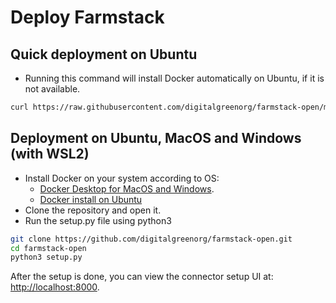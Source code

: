 # Deploy Farmstack

## Quick deployment on Ubuntu

* Running this command will install Docker automatically on Ubuntu, if it is not available.

```bash
curl https://raw.githubusercontent.com/digitalgreenorg/farmstack-open/main/scripts/install.sh > fs-install.sh && bash fs-install.sh
```

## Deployment on Ubuntu, MacOS and Windows \(with WSL2\)

* Install Docker on your system according to OS:
  * [Docker Desktop for MacOS and Windows](https://www.docker.com/products/docker-desktop).
  * [Docker install on Ubuntu](https://docs.docker.com/engine/install/ubuntu/)
* Clone the repository and open it.
* Run the setup.py file using python3

```bash
git clone https://github.com/digitalgreenorg/farmstack-open.git
cd farmstack-open
python3 setup.py
```

After the setup is done, you can view the connector setup UI at: [http://localhost:8000](http://localhost:8000).

